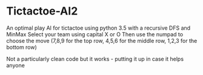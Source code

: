 # Tictactoe-AI2

An optimal play AI for tictactoe using python 3.5 with a recursive DFS and MinMax
Select your team using capital X or O
Then use the numpad to choose the move (7,8,9 for the top row, 4,5,6 for the middle row, 1,2,3 for the bottom row)

Not a particularly clean code but it works - putting it up in case it helps anyone
